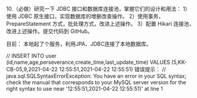 10.（必做）研究一下 JDBC 接口和数据库连接池，掌握它们的设计和用法：
1）使用 JDBC 原生接口，实现数据库的增删改查操作。
2）使用事务，PrepareStatement 方式，批处理方式，改进上述操作。
3）配置 Hikari 连接池，改进上述操作。提交代码到 GitHub。

目前：
本地起了个服务，利用JPA、JDBC连接了本地数据库。

// INSERT INTO user (id,name,age,perseverance,create_time,last_update_time) VALUES (5,KK-CB-05,9,2021-04-22 12:55:51,2021-04-22 12:55:51)
错误提示：
// java.sql.SQLSyntaxErrorException: You have an error in your SQL syntax; check the manual that corresponds to your MySQL server version for the right syntax to use near '12:55:51,2021-04-22 12:55:51)' at line 1